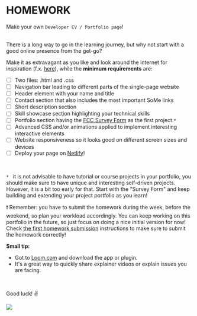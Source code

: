 # HOMEWORK

Make your own `Developer CV / Portfolio page`!

<br/>There is a long way to go in the learning journey, but why not start with a good online presence from the get-go?

Make it as extravagant as you like and look around the internet for inspiration (f.x. [here](https://scrimba.com/articles/web-developer-portfolio-inspiration)), while the **minimum requirements** are:

- [ ] Two files: .html and .css
- [ ] Navigation bar leading to different parts of the single-page website
- [ ] Header element with your name and title
- [ ] Contact section that also includes the most important SoMe links
- [ ] Short description section
- [ ] Skill showcase section highlighting your technical skills
- [ ] Portfolio section having the [FCC Survey Form](https://www.freecodecamp.org/learn/2022/responsive-web-design/build-a-survey-form-project/build-a-survey-form) as the first project.`*`
- [ ] Advanced CSS and/or animations applied to implement interesting interactive elements
- [ ] Website responsiveness so it looks good on different screen sizes and devices
- [ ] Deploy your page on [Netlify](https://www.netlify.com)! 

<br/>

`* ` it is not advisable to have tutorial or course projects in your portfolio, you should make sure to have unique and interesting self-driven projects. However, it is a bit too early for that. Start with the "Survey Form" and keep building and extending your project portfolio as you learn!

❗ Remember: you have to submit the homework during the week, before the weekend, so plan your workload accordingly. You can keep working on this portfolio in the future, so just focus on doing a nice initial version for now!
<br/>Check [the first homework submission](https://github.com/HackYourFutureBelgium/HTML-CSS_2025/blob/main/first-homework-submission.md) instructions to make sure to submit the homework correctly!

**Small tip:**
- Got to [Loom.com](https://www.loom.com/) and download the app or plugin.
- It's a great way to quickly share explainer videos or explain issues you are facing.

 <br/>

Good luck! ✌️

![](https://media.giphy.com/media/13GIgrGdslD9oQ/giphy.gif)

